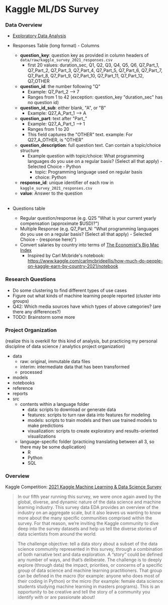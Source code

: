# Kaggle ML/DS Survey

### Data Overview
* [Exploratory Data Analysis](notebooks/exploratory-data-analysis.md)

* Responses Table (long format) - Columns
  - **question_key**: question key as provided in column headers of `data/raw/kaggle_survey_2021_responses.csv`
    - first 20 values: duration_sec, Q1, Q2, Q3, Q4, Q5, Q6, Q7_Part_1, Q7_Part_2, Q7_Part_3, Q7_Part_4, Q7_Part_5, Q7_Part_6, Q7_Part_7, Q7_Part_8, Q7_Part_9, Q7_Part_10, Q7_Part_11, Q7_Part_12, Q7_OTHER
  - **question_id**: the number following "Q"
    - Example: Q7_Part_2 --> 7
    - Ranges from 1 to 42 (exception: question_key "duration_sec" has no question id)
  - **question_id_sub**: either blank, "A", or "B"
    - Example: Q27_A_Part_1 --> A
  - **question_part**: text after "Part_"
    - Example: Q27_A_Part_1 --> 1
    - Ranges from 1 to 20
    - This field captures the "OTHER" text.  example: For Q27_A_OTHER, is "OTHER"
  - **question_description**: full question text.  Can contain a topic/choice structure
    - Example question with topic/choice: What programming languages do you use on a regular basis? (Select all that apply) - Selected Choice - Python
      - topic: Programming language used on regular basis
      - choice: Python
  - **response_id**: unique identifier of each row in `kaggle_survey_2021_responses.csv`
  - **value**: Answer to the question
<br><br>

* Questions table
  - Regular question/response (e.g. Q25 "What is your current yearly compensation (approximate $USD)?")
  - Multiple Response (e.g. Q7_Part_N: "What programming languages do you use on a regular basis? (Select all that apply) - Selected Choice - {response here}")
  - Convert salaries by country into terms of [The Economist's Big Mac Index](https://github.com/TheEconomist/big-mac-data/tree/master/output-data)
    - Inspired by Carl Mcbride's notebook: https://www.kaggle.com/carlmcbrideellis/how-much-do-people-on-kaggle-earn-by-country-2021/notebook

### Research Questions
* Do some clustering to find different types of use cases
* Figure out what kinds of machine learning people reported (cluster into groups)
* Q42: Which media sources have which types of above categories? (are there any differences?)
* TODO: Brainstorm some more

### Project Organization
(realize this is overkill for this kind of analysis, but practicing my personal discipline of data science / analytics project organization)

* data
  - raw: original, immutable data files
  - interim: intermediate data that has been transformed
  - processed
* models
* notebooks
* reference
* reports
* src
  - contents within a language folder
    - data: scripts to download or generate data
    - features: scripts to turn raw data into features for modeling
    - models: scripts to train models and then use trained models to make predictions
    - visualization: scripts to create exploratory and results-oriented visualizations
  - language-specific folder (practicing translating between all 3, so there may be some duplication)
    - R
    - Python
    - SQL

### Overview
Kaggle Competition: [2021 Kaggle Machine Learning & Data Science Survey](https://www.kaggle.com/c/kaggle-survey-2021/overview)

> In our fifth year running this survey, we were once again awed by the global, diverse, and dynamic nature of the data science and machine learning industry. This survey data EDA provides an overview of the industry on an aggregate scale, but it also leaves us wanting to know more about the many specific communities comprised within the survey. For that reason, we’re inviting the Kaggle community to dive deep into the survey datasets and help us tell the diverse stories of data scientists from around the world.

> The challenge objective: tell a data story about a subset of the data science community represented in this survey, through a combination of both narrative text and data exploration. A “story” could be defined any number of ways, and that’s deliberate. The challenge is to deeply explore (through data) the impact, priorities, or concerns of a specific group of data science and machine learning practitioners. That group can be defined in the macro (for example: anyone who does most of their coding in Python) or the micro (for example: female data science students studying machine learning in masters programs). This is an opportunity to be creative and tell the story of a community you identify with or are passionate about!
